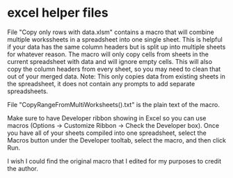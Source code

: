 # excel helper files
File "Copy only rows with data.xlsm" contains a macro that will combine multiple workssheets in a spreadsheet into one single sheet. This is helpful if your data has the same column headers but is split up into multiple sheets for whatever reason. The macro will only copy cells from sheets in the current spreadsheet with data and will ignore empty cells. This will also copy the column headers from every sheet, so you may need to clean that out of your merged data. Note: This only copies data from existing sheets in the spreadsheet, it does not contain any prompts to add separate spreadsheets.

File "CopyRangeFromMultiWorksheets().txt" is the plain text of the macro.

Make sure to have Developer ribbon showing in Excel so you can use macros (Options -> Customize Ribbon -> Check the Developer box). Once you have all of your sheets compiled into one spreadsheet, select the Macros button under the Developer tooltab, select the macro, and then click Run.

I wish I could find the original macro that I edited for my purposes to credit the author.
